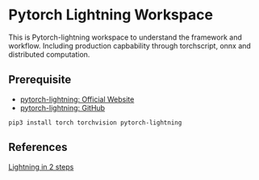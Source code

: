 # Pytorch Lightning Workspace

This is Pytorch-lightning workspace to understand the framework and workflow.
Including production capbability through torchscript, onnx and distributed computation.

## Prerequisite

* [pytorch-lightning: Official Website](https://www.pytorchlightning.ai/)
* [pytorch-lightning: GitHub](https://github.com/PyTorchLightning/pytorch-lightning)

```
pip3 install torch torchvision pytorch-lightning
```

## References
[Lightning in 2 steps](https://pytorch-lightning.readthedocs.io/en/stable/new-project.html)
